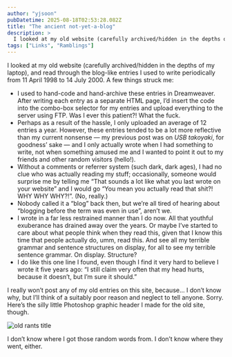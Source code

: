 ```yaml
---
author: "yjsoon"
pubDatetime: 2025-08-18T02:53:28.082Z
title: "The ancient not-yet-a-blog"
description: >
  I looked at my old website (carefully archived/hidden in the depths of my laptop), and read through the blog-like entries I used to write periodically...
tags: ["Links", "Ramblings"]
---
```






I looked at my old website (carefully archived/hidden in the depths of my laptop), and read through the blog-like entries I used to write periodically from 11 April 1998 to 14 July 2000. A few things struck me:

*   I used to hand-code and hand-archive these entries in Dreamweaver. After writing each entry as a separate HTML page, I&#8217;d insert the code into the combo-box selector for my entries and upload everything to the server using FTP. Was I ever this patient?! What the fuck.
*   Perhaps as a result of the hassle, I only uploaded an average of 12 entries a year. However, these entries tended to be a lot more reflective than my current nonsense &#8212; my previous post was on _USB takoyaki_, for goodness&#8217; sake &#8212; and I only actually wrote when I had something to write, not when something amused me and I wanted to point it out to my friends and other random visitors (hello!).
*   Without a comments or referrer system (such dark, dark ages), I had no clue who was actually reading my stuff; occasionally, someone would surprise me by telling me &#8220;That sounds a lot like what you last wrote on your website&#8221; and I would go &#8220;You mean you actually read that shit?! WHY WHY WHY?!&#8221;. (No, really.)
*   Nobody called it a &#8220;blog&#8221; back then, but we&#8217;re all tired of hearing about &#8220;blogging before the term was even in use&#8221;, aren&#8217;t we.
*   I wrote in a far less restrained manner than I do now. All that youthful exuberance has drained away over the years. Or maybe I&#8217;ve started to care about what people think when they read this, given that I know this time that people actually do, umm, read this. And see all my terrible grammar and sentence structures on display, for all to see my terrible sentence grammar. On display. Structure?
*   I do like this one line I found, even though I find it very hard to believe I wrote it five years ago: &#8220;I still claim very often that my head hurts, because it doesn&#8217;t, but I&#8217;m sure it should.&#8221;

I really won&#8217;t post any of my old entries on this site, because&#8230; I don&#8217;t know why, but I&#8217;ll think of a suitably poor reason and neglect to tell anyone. Sorry. Here&#8217;s the silly little Photoshop graphic header I made for the old site, though.

![old rants title](http://yjblog.stupidchicken.com/images/_Users_yingjie_Sites_stupidchicken_yjsoon_backup_rantstitle.gif "old rants title")

I don&#8217;t know where I got those random words from. I don&#8217;t know where they went, either.